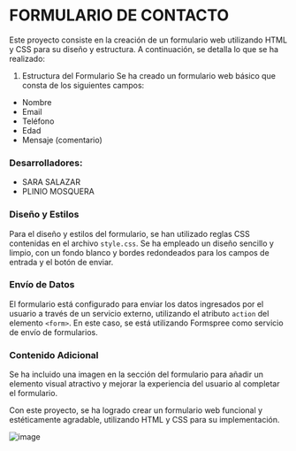 # FORMULARIO DE CONTACTO
Este proyecto consiste en la creación de un formulario web utilizando HTML y CSS para su diseño y estructura. A continuación, se detalla lo que se ha realizado:

1. Estructura del Formulario
Se ha creado un formulario web básico que consta de los siguientes campos:

- Nombre
- Email
- Teléfono
- Edad
- Mensaje (comentario)


###  Desarrolladores:

- SARA SALAZAR
- PLINIO MOSQUERA


### Diseño y Estilos

Para el diseño y estilos del formulario, se han utilizado reglas CSS contenidas en el archivo `style.css`. Se ha empleado un diseño sencillo y limpio, con un fondo blanco y bordes redondeados para los campos de entrada y el botón de enviar.

### Envío de Datos

El formulario está configurado para enviar los datos ingresados por el usuario a través de un servicio externo, utilizando el atributo `action` del elemento `<form>`. En este caso, se está utilizando Formspree como servicio de envío de formularios.

### Contenido Adicional

Se ha incluido una imagen en la sección del formulario para añadir un elemento visual atractivo y mejorar la experiencia del usuario al completar el formulario.

Con este proyecto, se ha logrado crear un formulario web funcional y estéticamente agradable, utilizando HTML y CSS para su implementación.


![image](https://github.com/MosqueraP/taller-css-java5/assets/100236783/152975c7-cb80-4e54-b69f-180cb09af631)
